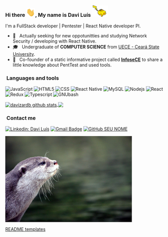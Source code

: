<!--
**davizardb/davizardb** is a ✨ _special_ ✨ repository because its `README.md` (this file) appears on your GitHub profile.

Here are some ideas to get you started:

- 🔭 I’m currently working on ...
- 🌱 I’m currently learning ...
- 👯 I’m looking to collaborate on ...
- 🤔 I’m looking for help with ...
- 💬 Ask me about ...
- 📫 How to reach me: ...
- 😄 Pronouns: ...
- ⚡ Fun fact: ...
-->


### Hi there <img src="./assets/hi.gif" width="28px">, My name is Davi Luís <img src="./assets/poke.gif" width="50px">

I'm a FullStack developer | Pentester | React Native developer Pl.

- 🤔 &nbsp; Actually seeking for new oppotunitties and studying Network Security / developing with React Native.
- 🎓 &nbsp; Undergraduate of **COMPUTER SCIENCE** from <a href="http://www.uece.br/">UECE - Ceará State University</a>.
- 🔭 &nbsp; Co-founder of a static informative project called [**InfoseCE**](https://infosece.github.io/ "InfoseCE") to share a little knowledge about PentTest and used tools.

<h3>&nbsp;Languages and tools </h3>

![JavaScript](https://img.shields.io/badge/-JavaScript-333333?style=flat&logo=javascript)
![HTML5](https://img.shields.io/badge/-HTML5-333333?style=flat&logo=HTML5)
![CSS](https://img.shields.io/badge/-CSS-333333?style=flat&logo=CSS3&logoColor=1572B6)
![React Native](https://img.shields.io/badge/-React%20Native-333333?style=flat&logo=react)
![MySQL](https://img.shields.io/badge/-MySQL-333333?style=flat&logo=mysql)
![Nodejs](https://img.shields.io/badge/-Nodejs-green?style=flat&logo=Node.js) 
![React](https://img.shields.io/badge/-React-333333?style=flat&logo=react)
![Redux](https://img.shields.io/badge/Redux-593D88?style=flat&logo=redux&logoColor=white)
![Typescript](https://img.shields.io/badge/TypeScript-007ACC?style=flat&logo=typescript&logoColor=white)
![GNUbash](https://img.shields.io/badge/Shell_Script-121011?style=flat&logo=gnu-bash&logoColor=white)

<a href="https://github.com/davizardb/">
 <img align="center" src="https://github-readme-stats.vercel.app/api?username=davizardb&theme=radical" alt="davizardb github stats"/>
</a>
<a href="https://github.com/davizardb/">
  <img align="center" src="https://github-readme-stats.vercel.app/api/top-langs/?username=davizardb&hide=html&layout=compact&theme=radical" />
</a>


<h3> &nbsp;Contact me </h3> 

[![Linkedin: Davi Luís](https://img.shields.io/badge/-LinkedIn-blue?style=flat-square&logo=Linkedin&logoColor=white&link=LINK-DO-SEU-LINKEDIN)](https://www.linkedin.com/in/davi-lu%C3%ADs-097bb0199/)
[![Gmail Badge](https://img.shields.io/badge/-Gmail-FF0000?style=flat-square&logo=Gmail&logoColor=white&link=mailto:SEU-EMAIL)](mailto:davi.luis@aluno.uece.br)
[![GitHub SEU NOME]( https://img.shields.io/github/followers/davizardb?label=follow&style=social)](https://github.com/davizardb/)

<a href="https://github.com/davizardb/davizardb/blob/main/assets/otter.jpeg">
  <img align="center" src="./assets/otter.jpeg" width="400px">
</a>

[README templates](https://github.com/iuricode/README-template/ "Source")
